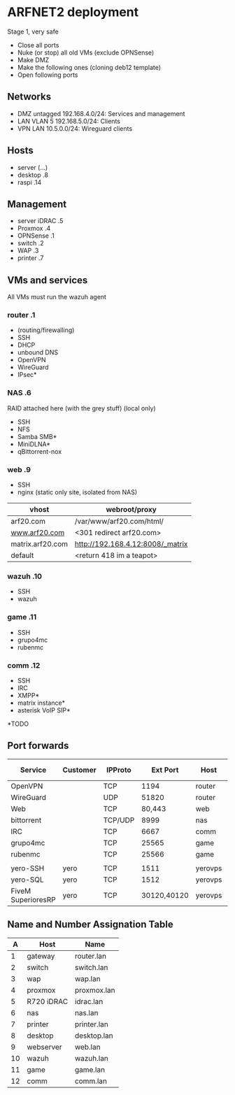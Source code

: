 # ARFNET2 deployment

Stage 1, very safe
 - Close all ports
 - Nuke (or stop) all old VMs (exclude OPNSense)
 - Make DMZ
 - Make the following ones (cloning deb12 template)
 - Open following ports

## Networks
 - DMZ untagged 192.168.4.0/24: Services and management
 - LAN VLAN 5   192.168.5.0/24: Clients
 - VPN LAN      10.5.0.0/24: Wireguard clients

## Hosts
 - server (...)
 - desktop .8
 - raspi .14

## Management
 - server iDRAC .5
 - Proxmox .4
 - OPNSense .1
 - switch .2
 - WAP .3
 - printer .7

## VMs and services
All VMs must run the wazuh agent

### router .1
 - (routing/firewalling)
 - SSH
 - DHCP
 - unbound DNS
 - OpenVPN
 - WireGuard
 - IPsec*

### NAS .6
RAID attached here (with the grey stuff) (local only)
 - SSH
 - NFS
 - Samba SMB*
 - MiniDLNA*
 - qBittorrent-nox

### web .9
 - SSH
 - nginx (static only site, isolated from NAS)

| vhost | webroot/proxy |
|-------|---------------|
| arf20.com | /var/www/arf20.com/html/ |
| www.arf20.com | <301 redirect arf20.com> |
| matrix.arf20.com | http://192.168.4.12:8008/_matrix |
| default | <return 418 im a teapot> |


### wazuh .10
 - SSH
 - wazuh

### game .11
 - SSH
 - grupo4mc
 - rubenmc

### comm .12
 - SSH
 - IRC
 - XMPP*
 - matrix instance*
 - asterisk VoIP SIP*

*TODO

## Port forwards
 | Service | Customer | IPProto | Ext Port | Host | Re Port |
 |---------|----------|---------|----------|------|---------|
 | OpenVPN | | TCP | 1194 | router | |
 | WireGuard | | UDP | 51820 | router | |
 | Web     | | TCP | 80,443 | web | |
 | bittorrent | | TCP/UDP | 8999 | nas | |
 | IRC     | | TCP | 6667 | comm | |
 | grupo4mc| | TCP | 25565 | game | |
 | rubenmc | | TCP | 25566 | game | |
 | | | | | | |
 | yero-SSH | yero | TCP | 1511 | yerovps | 22 | |
 | yero-SQL | yero | TCP | 1512 | yerovps | 3306 |
 | FiveM SuperioresRP | yero | TCP | 30120,40120 | yerovps | |


## Name and Number Assignation Table
| A | Host | Name |
|---|------|------|
| 1 | gateway | router.lan |
| 2 | switch | switch.lan |
| 3 | wap | wap.lan |
| 4 | proxmox | proxmox.lan |
| 5 | R720 iDRAC | idrac.lan |
| 6 | nas | nas.lan |
| 7 | printer | printer.lan |
| 8 | desktop | desktop.lan |
| 9 | webserver | web.lan |
| 10 | wazuh | wazuh.lan |
| 11 | game | game.lan |
| 12 | comm | comm.lan |
